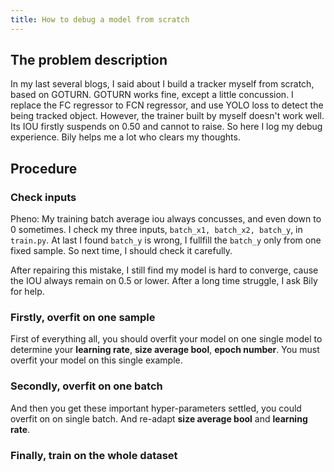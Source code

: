 ```yaml
---
title: How to debug a model from scratch
---
```


## The problem description

In my last several blogs, I said about I build a tracker myself from scratch, based on GOTURN. GOTURN works fine, except a little concussion. I replace the FC regressor to FCN regressor, and use YOLO loss to detect the being tracked object. However, the trainer built by myself doesn't work well. Its IOU firstly suspends on 0.50 and cannot to raise. So here I log my debug experience. Bily helps me a lot who clears my thoughts.


## Procedure

### Check inputs

Pheno: My training batch average iou always concusses, and even down to 0 sometimes. I check my three inputs, `batch_x1, batch_x2, batch_y`, in `train.py`. At last I found `batch_y` is wrong, I fullfill the `batch_y` only from one fixed sample. So next time, I should check it carefully.

After repairing this mistake, I still find my model is hard to converge, cause the IOU always remain on 0.5 or lower. After a long time struggle, I ask Bily for help.

### Firstly, overfit on one sample

First of everything all, you should overfit your model on one single model to determine your **learning rate**, **size average bool**, **epoch number**. You must overfit your model on this single example.

### Secondly, overfit on one batch

And then you get these important hyper-parameters settled, you could overfit on on single batch. And re-adapt **size average bool** and **learning rate**.

### Finally, train on the whole dataset


